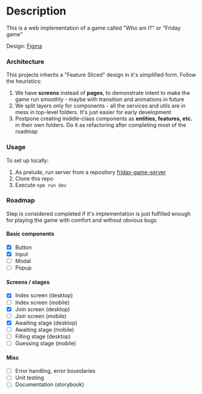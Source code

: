 # Description

This is a web implementation of a game called "Who am I?" or "Friday game"

Design: [Figma](https://www.figma.com/file/m0VyQ6hj3AKPBwQQqUmJTM/Untitled?node-id=0%3A1&t=f4SIRrihxhqPt1Ck-0)

### Architecture

This projects inherits a "Feature Sliced" design in it's simplified form. Follow the heuristics:

1. We have **screens** instead of **pages**, to demonstrate intent to make the game run smoothly - maybe with transition and animations in future
2. We split layers only for components - all the services and utils are in mess in top-level folders. It's just easier for early development
3. Postpone creating middle-class components as **entities, features, etc.** in their own folders. Do it as refactoring after completing most of the roadmap

### Usage

To set up locally:

1. As prelude, run server from a repository [friday-game-server](https://github.com/alexmaltsevgit/friday-game-server)
2. Clone this repo
3. Execute `npm run dev`

### Roadmap

Step is considered completed if it's implementation is just fulfilled enough for playing the game with comfort and without obvious bugs

#### Basic components

- [x] Button
- [x] Input
- [ ] Modal
- [ ] Popup

#### Screens / stages

- [x] Index screen (desktop)
- [ ] Index screen (mobile)
- [x] Join screen (desktop)
- [ ] Join screen (mobile)
- [x] Awaiting stage (desktop)
- [ ] Awaiting stage (mobile)
- [ ] Filling stage (desktop)
- [ ] Guessing stage (mobile)

#### Misc

- [ ] Error handling, error boundaries
- [ ] Unit testing
- [ ] Documentation (storybook)
